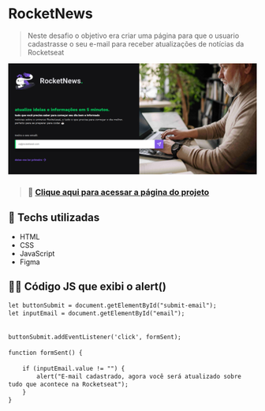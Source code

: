 # **RocketNews**
> Neste desafio o objetivo era criar uma página para que o usuario cadastrasse o seu e-mail para receber atualizações de notícias da Rocketseat

![RocketNews](preview.png)
> ### 🔗 [Clique aqui para acessar a página do projeto](https://danieldemoura.github.io/RocketNews)


## 🧰 **Techs utilizadas**

- HTML
- CSS
- JavaScript
- Figma



## 🧑‍💻 **Código JS que exibi o alert()**

```
let buttonSubmit = document.getElementById("submit-email");
let inputEmail = document.getElementById("email");


buttonSubmit.addEventListener('click', formSent);

function formSent() {

    if (inputEmail.value != "") {
        alert("E-mail cadastrado, agora você será atualizado sobre tudo que acontece na Rocketseat");
    }
}

```